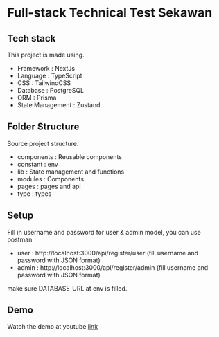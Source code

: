 # Full-stack Technical Test Sekawan

## Tech stack

This project is made using.

- Framework : NextJs
- Language : TypeScript
- CSS : TailwindCSS
- Database : PostgreSQL
- ORM : Prisma
- State Management : Zustand

## Folder Structure

Source project structure.

- components : Reusable components
- constant : env
- lib : State management and functions
- modules : Components
- pages : pages and api
- type : types

## Setup

Fill in username and password for user & admin model, you can use postman

- user : http://localhost:3000/api/register/user (fill username and password with JSON format)
- admin : http://localhost:3000/api/register/admin (fill username and password with JSON format)

make sure DATABASE_URL at env is filled.

## Demo

Watch the demo at youtube [link](https://youtu.be/jweBrtNSYCE)
